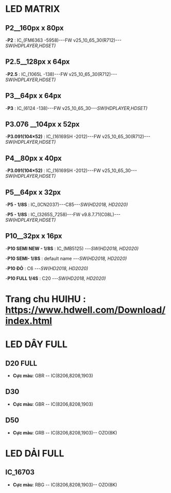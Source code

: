 # LED MATRIX 

## P2__160px x 80px
-**P2** : IC_(FM6363 -5958)---FW v25_10_65_30(R712)---_SW(HDPLAYER,HDSET)_



## P2.5__128px x 64px
-**P2.5** : IC_(1065L -138)---FW v25_10_65_30(R712)---_SW(HDPLAYER,HDSET)_


## P3__64px x 64px
-**P3** : IC_(6124 -138)---FW v25_10_65_30---_SW(HDPLAYER,HDSET)_



## P3.076 __104px x 52px
-**P3.091(104×52)** : IC_(16169SH -2012)---FW v25_10_65_30(R712)---_SW(HDPLAYER,HDSET)_



## P4__80px x 40px 
-**P3.091(104×52)** : IC_(16169SH -2012)---FW v25_10_65_30---_SW(HDPLAYER,HDSET)_




## P5__64px x 32px
-**P5 - 1/8S** : IC_(ICN2037)---C85---_SW(HD2018, HD2020)_

-**P5 - 1/8S** : IC_(3265S_7258)---FW v9.8.7.71(C08L)---_SW(HDPLAYER,HDSET)_



## P10__32px x 16px
-**P10 SEMI NEW - 1/8S** : IC_(MB5125) ---_SW(HD2018, HD2020)_

-**P10 SEMI- 1/8S** : default name ---_SW(HD2018, HD2020)_

-**P10 ĐỎ** : C6  ---_SW(HD2018, HD2020)_

-**P10 FULL 1/4S** : C20 ---_SW(HD2018, HD2020)_


#
# Trang chu HUIHU : https://www.hdwell.com/Download/index.html




# LED DÂY FULL

## D20 FULL 
- **Cực màu**: GBR -- IC(8206,8208,1903)

## D30 
- **Cực màu**: GBR -- IC(8206,8208,1903)

## D50 
- **Cực màu**: GRB -- IC(8206,8208,1903)-- OZO(8K)


# LED DẢI FULL 

## IC_16703
- **Cực màu**: RBG -- IC(8206,8208,1903)-- OZO(8K) 

























